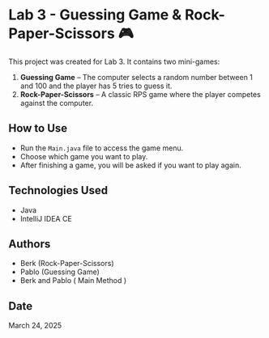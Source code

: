 # Lab 3 - Guessing Game & Rock-Paper-Scissors 🎮

This project was created for Lab 3. It contains two mini-games:
1. **Guessing Game** – The computer selects a random number between 1 and 100 and the player has 5 tries to guess it.
2. **Rock-Paper-Scissors** – A classic RPS game where the player competes against the computer.

## How to Use

- Run the `Main.java` file to access the game menu.
- Choose which game you want to play.
- After finishing a game, you will be asked if you want to play again.

## Technologies Used

- Java
- IntelliJ IDEA CE


## Authors

- Berk (Rock-Paper-Scissors)
- Pablo (Guessing Game)
- Berk and Pablo ( Main Method )

## Date

March 24, 2025
